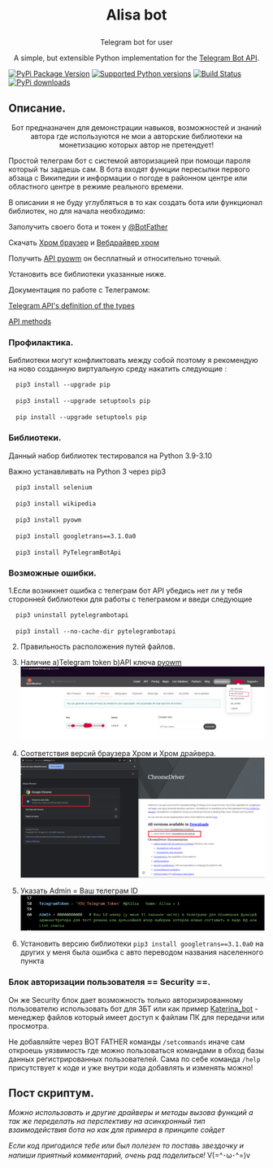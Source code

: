 # <p align="center"> Alisa bot
  
  
<p align="center">Telegram bot for user
  <p align="center">A simple, but extensible Python implementation for the <a href="https://core.telegram.org/bots/api">Telegram Bot API</a>.
    
    
[![PyPi Package Version](https://img.shields.io/pypi/v/pyTelegramBotAPI.svg)](https://pypi.python.org/pypi/pyTelegramBotAPI)
[![Supported Python versions](https://img.shields.io/pypi/pyversions/pyTelegramBotAPI.svg)](https://pypi.python.org/pypi/pyTelegramBotAPI)
[![Build Status](https://travis-ci.org/eternnoir/pyTelegramBotAPI.svg?branch=master)](https://travis-ci.org/eternnoir/pyTelegramBotAPI)
[![PyPi downloads](https://img.shields.io/pypi/dm/pyTelegramBotAPI.svg)](https://pypi.org/project/pyTelegramBotAPI/)    

## Описание.

<p align="center">Бот предназначен для демонстрации навыков, возможностей и знаний автора где используются не мои а авторские библиотеки на монетизацию которых автор не претендует!

	

Простой телеграм бот с системой авторизацией при помощи пароля который ты задаешь сам. В бота входят функции пересылки первого абзаца с Википедии и информации о погоде в районном центре или областного центре в режиме реального времени.

В описании я не буду углубляться в то как создать бота или функционал библиотек, но для начала необходимо:
 
Заполучить своего бота и токен у [@BotFather](https://core.telegram.org/bots#botfather)

Скачать [Хром браузер](https://www.google.com/intl/uk_ua/chrome/) и [Вебдрайвер хром](https://chromedriver.chromium.org/downloads)
	  
Получить [API pyowm](https://openweathermap.org/api/one-call-api) он бесплатный и относительно точный. 
	  
Установить все библиотеки указанные ниже.
 	  	  
	  
Документация по работе с Телеграмом:
	  
[Telegram API's definition of the types](https://core.telegram.org/bots/api#available-types)

[API methods](https://core.telegram.org/bots/api#available-methods)

### Профилактика. 
Библиотеки могут конфликтовать между собой поэтому я рекомендую на ново созданную виртуальную среду накатить следующие :	  

	  pip3 install --upgrade pip
	  
	  pip3 install --upgrade setuptools pip
	  
	  pip install --upgrade setuptools pip

### Библиотеки.
Данный набор библиотек тестировался на Python 3.9-3.10
 
Важно устанавливать на Python 3 через pip3
	 
	  pip3 install selenium
	 
	  pip3 install wikipedia
	
	  pip3 install pyowm
	 
	  pip3 install googletrans==3.1.0a0
	 
	  pip3 install PyTelegramBotApi
	  

### Возможные ошибки.
	  
1.Если возникнет ошибка с телеграм бот API убедись нет ли у тебя сторонней библиотеки для работы с телеграмом и введи следующие

	  
	  pip3 uninstall pytelegrambotapi
	  
	  pip3 install --no-cache-dir pytelegrambotapi

2. Правильность расположения путей файлов.
	
3. Наличие a)Telegram token b)API ключа [pyowm](https://openweathermap.org) 
   ![pyowm](https://github.com/ViRonin/Alisa_bot/blob/main/pyowm%20api.PNG) 
	
4. Соответствия версий браузера Хром и Хром драйвера.
  ![Хром версии](https://github.com/ViRonin/Alisa_bot/blob/main/chrome%20seting%202.PNG)
	
5. Указать Admin = Ваш телеграм ID
  ![ID](https://github.com/ViRonin/Alisa_bot/blob/main/telegram%20id.PNG)

6. Установить версию библиотеки `pip3 install googletrans==3.1.0a0` на других у меня была ошибка с авто переводом названия населенного пункта 
	
### Блок авторизации пользователя == Security ==.

Он же Security блок дает возможность только авторизированному пользователю использовать бот для ЗБТ или как пример [Katerina_bot](https://github.com/ViRonin/Katerina_bot) - менеджер файлов который имеет доступ к файлам ПК для передачи или просмотра.

Не добавляйте через BOT FATHER команды `/setcommands` иначе сам откроешь уязвимость где можно пользоваться командами в обход базы данных регистрированных пользователей.
Сама по себе команда `/help` присутствует к коде и уже внутри кода добавлять и изменять можно!
	
## Пост скриптум.

*Можно использовать и другие драйверы и методы вызова функций а так же переделать на перспективу на асинхронный тип взаимодействия бота но как для примера в принципе сойдет*

*Если код пригодился тебе или был полезен то поставь звездочку и напиши приятный комментарий, очень рад поделиться!* V(=^･ω･^=)v

